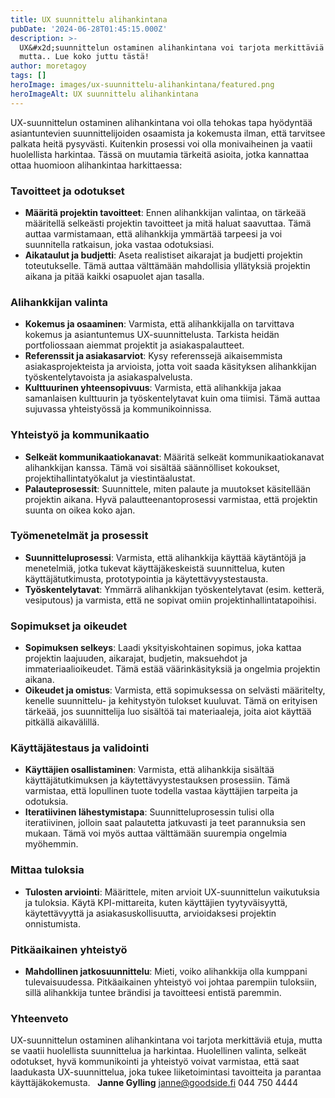 ```yaml
---
title: UX suunnittelu alihankintana
pubDate: '2024-06-28T01:45:15.000Z'
description: >-
  UX&#x2d;suunnittelun ostaminen alihankintana voi tarjota merkittäviä etuja,
  mutta.. Lue koko juttu tästä!
author: moretagoy
tags: []
heroImage: images/ux-suunnittelu-alihankintana/featured.png
heroImageAlt: UX suunnittelu alihankintana
---
```


UX-suunnittelun ostaminen alihankintana voi olla tehokas tapa hyödyntää asiantuntevien suunnittelijoiden osaamista ja kokemusta ilman, että tarvitsee palkata heitä pysyvästi. Kuitenkin prosessi voi olla monivaiheinen ja vaatii huolellista harkintaa. Tässä on muutamia tärkeitä asioita, jotka kannattaa ottaa huomioon alihankintaa harkittaessa:

### **Tavoitteet ja odotukset**

-   **Määritä projektin tavoitteet**: Ennen alihankkijan valintaa, on tärkeää määritellä selkeästi projektin tavoitteet ja mitä haluat saavuttaa. Tämä auttaa varmistamaan, että alihankkija ymmärtää tarpeesi ja voi suunnitella ratkaisun, joka vastaa odotuksiasi.
-   **Aikataulut ja budjetti**: Aseta realistiset aikarajat ja budjetti projektin toteutukselle. Tämä auttaa välttämään mahdollisia yllätyksiä projektin aikana ja pitää kaikki osapuolet ajan tasalla.

### **Alihankkijan valinta**

-   **Kokemus ja osaaminen**: Varmista, että alihankkijalla on tarvittava kokemus ja asiantuntemus UX-suunnittelusta. Tarkista heidän portfoliossaan aiemmat projektit ja asiakaspalautteet.
-   **Referenssit ja asiakasarviot**: Kysy referenssejä aikaisemmista asiakasprojekteista ja arvioista, jotta voit saada käsityksen alihankkijan työskentelytavoista ja asiakaspalvelusta.
-   **Kulttuurinen yhteensopivuus**: Varmista, että alihankkija jakaa samanlaisen kulttuurin ja työskentelytavat kuin oma tiimisi. Tämä auttaa sujuvassa yhteistyössä ja kommunikoinnissa.

### **Yhteistyö ja kommunikaatio**

-   **Selkeät kommunikaatiokanavat**: Määritä selkeät kommunikaatiokanavat alihankkijan kanssa. Tämä voi sisältää säännölliset kokoukset, projektihallintatyökalut ja viestintäalustat.
-   **Palauteprosessit**: Suunnittele, miten palaute ja muutokset käsitellään projektin aikana. Hyvä palautteenantoprosessi varmistaa, että projektin suunta on oikea koko ajan.

### **Työmenetelmät ja prosessit**

-   **Suunnitteluprosessi**: Varmista, että alihankkija käyttää käytäntöjä ja menetelmiä, jotka tukevat käyttäjäkeskeistä suunnittelua, kuten käyttäjätutkimusta, prototypointia ja käytettävyystestausta.
-   **Työskentelytavat**: Ymmärrä alihankkijan työskentelytavat (esim. ketterä, vesiputous) ja varmista, että ne sopivat omiin projektinhallintatapoihisi.

### **Sopimukset ja oikeudet**

-   **Sopimuksen selkeys**: Laadi yksityiskohtainen sopimus, joka kattaa projektin laajuuden, aikarajat, budjetin, maksuehdot ja immateriaalioikeudet. Tämä estää väärinkäsityksiä ja ongelmia projektin aikana.
-   **Oikeudet ja omistus**: Varmista, että sopimuksessa on selvästi määritelty, kenelle suunnittelu- ja kehitystyön tulokset kuuluvat. Tämä on erityisen tärkeää, jos suunnittelija luo sisältöä tai materiaaleja, joita aiot käyttää pitkällä aikavälillä.

### **Käyttäjätestaus ja validointi**

-   **Käyttäjien osallistaminen**: Varmista, että alihankkija sisältää käyttäjätutkimuksen ja käytettävyystestauksen prosessiin. Tämä varmistaa, että lopullinen tuote todella vastaa käyttäjien tarpeita ja odotuksia.
-   **Iteratiivinen lähestymistapa**: Suunnitteluprosessin tulisi olla iteratiivinen, jolloin saat palautetta jatkuvasti ja teet parannuksia sen mukaan. Tämä voi myös auttaa välttämään suurempia ongelmia myöhemmin.

### **Mittaa tuloksia**

-   **Tulosten arviointi**: Määrittele, miten arvioit UX-suunnittelun vaikutuksia ja tuloksia. Käytä KPI-mittareita, kuten käyttäjien tyytyväisyyttä, käytettävyyttä ja asiakasuskollisuutta, arvioidaksesi projektin onnistumista.

### **Pitkäaikainen yhteistyö**

-   **Mahdollinen jatkosuunnittelu**: Mieti, voiko alihankkija olla kumppani tulevaisuudessa. Pitkäaikainen yhteistyö voi johtaa parempiin tuloksiin, sillä alihankkija tuntee brändisi ja tavoitteesi entistä paremmin.

### Yhteenveto

UX-suunnittelun ostaminen alihankintana voi tarjota merkittäviä etuja, mutta se vaatii huolellista suunnittelua ja harkintaa. Huolellinen valinta, selkeät odotukset, hyvä kommunikointi ja yhteistyö voivat varmistaa, että saat laadukasta UX-suunnittelua, joka tukee liiketoimintasi tavoitteita ja parantaa käyttäjäkokemusta.   **Janne Gylling** janne@goodside.fi 044 750 4444